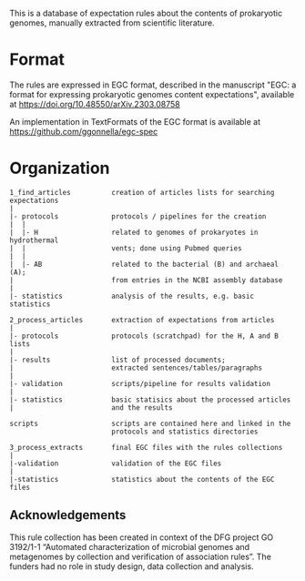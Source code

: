 This is a database of expectation rules
about the contents of prokaryotic genomes,
manually extracted from scientific literature.

# Format

The rules are expressed in EGC format,
described in the manuscript
"EGC: a format for expressing prokaryotic genomes content expectations",
available at
https://doi.org/10.48550/arXiv.2303.08758

An implementation in TextFormats of the EGC format
is available at
https://github.com/ggonnella/egc-spec

# Organization

```
1_find_articles          creation of articles lists for searching expectations
|
|- protocols             protocols / pipelines for the creation
|  |
|  |- H                  related to genomes of prokaryotes in hydrothermal
|  |                     vents; done using Pubmed queries
|  |
|  |- AB                 related to the bacterial (B) and archaeal (A);
|                        from entries in the NCBI assembly database
|
|- statistics            analysis of the results, e.g. basic statistics

2_process_articles       extraction of expectations from articles
|
|- protocols             protocols (scratchpad) for the H, A and B lists
|
|- results               list of processed documents;
|                        extracted sentences/tables/paragraphs
|
|- validation            scripts/pipeline for results validation
|
|- statistics            basic statisics about the processed articles
|                        and the results

scripts                  scripts are contained here and linked in the
                         protocols and statistics directories

3_process_extracts       final EGC files with the rules collections
|
|-validation             validation of the EGC files
|
|-statistics             statistics about the contents of the EGC files
```

## Acknowledgements

This rule collection has been created in context of the DFG project GO 3192/1-1
“Automated characterization of microbial genomes and metagenomes by collection
and verification of association rules”. The funders had no role in study
design, data collection and analysis.

